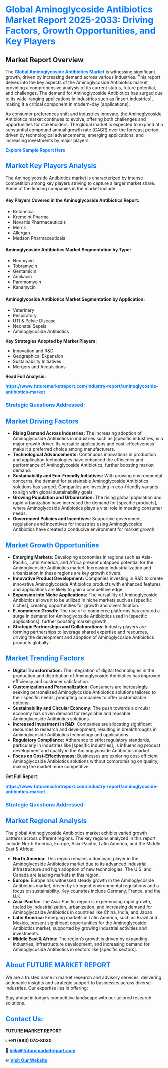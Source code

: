 <h1 style="color: #007BFF;">Global Aminoglycoside Antibiotics Market Report 2025-2033: Driving Factors, Growth Opportunities, and Key Players</h1>

<section id="overview">
<h2>Market Report Overview</h2>
<p>The <a href="https://www.futuremarketreport.com/industry-report/aminoglycoside-antibiotics-market" style="color: #007BFF; text-decoration: none;"><strong>Global Aminoglycoside Antibiotics Market</strong></a> is witnessing significant growth, driven by increasing demand across various industries. This report delves into the key aspects of the Aminoglycoside Antibiotics market, providing a comprehensive analysis of its current status, future potential, and challenges. The demand for Aminoglycoside Antibiotics has surged due to its wide-ranging applications in industries such as [insert industries], making it a critical component in modern-day [applications].</p>
<p>As consumer preferences shift and industries innovate, the Aminoglycoside Antibiotics market continues to evolve, offering both challenges and opportunities for stakeholders. The global market is expected to expand at a substantial compound annual growth rate (CAGR) over the forecast period, driven by technological advancements, emerging applications, and increasing investments by major players.</p>
</section>

<section id="overview">
<p><a href="https://www.futuremarketreport.com/request-sample/reportId=125850" style="color: #007BFF; text-decoration: none;"><strong>Explore Sample Report Here</strong></a></p>
</section>

<section id="key-players">
<h2 style="color: #007BFF;">Market Key Players Analysis</h2>
<p>The Aminoglycoside Antibiotics market is characterized by intense competition among key players striving to capture a larger market share. Some of the leading companies in the market include:</p>
<h4>Key Players Covered in the Aminoglycoside Antibiotics Report:</h4>
<ul><li>Britannica</li><li>Kremoint Pharma</li><li>Novartis Pharmaceuticals</li><li>Merck</li><li>Allergan</li><li>Medson Pharmaceuticals</li></ul>
<h4>Aminoglycoside Antibiotics Market Segmentation by Type:</h4>
<ul><li>Neomycin</li><li>Tobramycin</li><li>Gentamicin</li><li>Amikacin</li><li>Paromomycin</li><li>Kanamycin</li></ul>

<h4>Aminoglycoside Antibiotics Market Segmentation by Application:</h4>
<ul><li>Veterinary</li><li>Respiratory</li><li>UTI &amp; Pelvic Disease</li><li>Neonatal Sepsis</li><li>Aminoglycoside Antibiotics</li></ul>
<p><strong>Key Strategies Adopted by Market Players:</strong></p>
<ul>
<li>Innovation and R&D</li>
<li>Geographical Expansion</li>
<li>Sustainability Initiatives</li>
<li>Mergers and Acquisitions</li>
</ul>
</section>

<section>
<p><strong>Read Full Analysis: </strong></p><a href="https://www.futuremarketreport.com/industry-report/aminoglycoside-antibiotics-market" style="color: #007BFF; text-decoration: none;"><strong>https://www.futuremarketreport.com/industry-report/aminoglycoside-antibiotics-market</strong></a>
<h3 style="color: #007BFF;">Strategic Questions Addressed:</h3>
</section>

<section id="driving-factors">
<h2 style="color: #007BFF;">Market Driving Factors</h2>
<ul>
<li><strong>Rising Demand Across Industries:</strong> The increasing adoption of Aminoglycoside Antibiotics in industries such as [specific industries] is a major growth driver. Its versatile applications and cost-effectiveness make it a preferred choice among manufacturers.</li>
<li><strong>Technological Advancements:</strong> Continuous innovations in production and application technologies have enhanced the efficiency and performance of Aminoglycoside Antibiotics, further boosting market demand.</li>
<li><strong>Sustainability and Eco-Friendly Initiatives:</strong> With growing environmental concerns, the demand for sustainable Aminoglycoside Antibiotics solutions has surged. Companies are investing in eco-friendly variants to align with global sustainability goals.</li>
<li><strong>Growing Population and Urbanization:</strong> The rising global population and rapid urbanization have increased the demand for [specific products], where Aminoglycoside Antibiotics plays a vital role in meeting consumer needs.</li>
<li><strong>Government Policies and Incentives:</strong> Supportive government regulations and incentives for industries using Aminoglycoside Antibiotics have created a conducive environment for market growth.</li>
</ul>
</section>

<section id="growth-opportunities">
<h2 style="color: #007BFF;">Market Growth Opportunities</h2>
<ul>
<li><strong>Emerging Markets:</strong> Developing economies in regions such as Asia-Pacific, Latin America, and Africa present untapped potential for the Aminoglycoside Antibiotics market. Increasing industrialization and urbanization in these regions are key growth drivers.</li>
<li><strong>Innovative Product Development:</strong> Companies investing in R&D to create innovative Aminoglycoside Antibiotics products with enhanced features and applications are likely to gain a competitive edge.</li>
<li><strong>Expansion into Niche Applications:</strong> The versatility of Aminoglycoside Antibiotics allows it to be utilized in niche markets such as [specific niches], creating opportunities for growth and diversification.</li>
<li><strong>E-commerce Growth:</strong> The rise of e-commerce platforms has created a surge in demand for Aminoglycoside Antibiotics used in [specific applications], further boosting market growth.</li>
<li><strong>Strategic Partnerships and Collaborations:</strong> Industry players are forming partnerships to leverage shared expertise and resources, driving the development and adoption of Aminoglycoside Antibiotics products globally.</li>
</ul>
</section>

<section id="trending-factors">
<h2 style="color: #007BFF;">Market Trending Factors</h2>
<ul>
<li><strong>Digital Transformation:</strong> The integration of digital technologies in the production and distribution of Aminoglycoside Antibiotics has improved efficiency and customer satisfaction.</li>
<li><strong>Customization and Personalization:</strong> Consumers are increasingly seeking personalized Aminoglycoside Antibiotics solutions tailored to their specific needs, prompting companies to offer customizable options.</li>
<li><strong>Sustainability and Circular Economy:</strong> The push towards a circular economy has driven demand for recyclable and reusable Aminoglycoside Antibiotics solutions.</li>
<li><strong>Increased Investment in R&D:</strong> Companies are allocating significant resources to research and development, resulting in breakthroughs in Aminoglycoside Antibiotics technology and applications.</li>
<li><strong>Regulatory Compliance:</strong> Adherence to strict regulatory standards, particularly in industries like [specific industries], is influencing product development and quality in the Aminoglycoside Antibiotics market.</li>
<li><strong>Focus on Cost-Effectiveness:</strong> Businesses are exploring cost-efficient Aminoglycoside Antibiotics solutions without compromising on quality, making the market more competitive.</li>
</ul>
</section>

<section>
<p><strong>Get Full Report: </strong></p><a href="https://www.futuremarketreport.com/industry-report/aminoglycoside-antibiotics-market" style="color: #007BFF; text-decoration: none;"><strong>https://www.futuremarketreport.com/industry-report/aminoglycoside-antibiotics-market</strong></a>
<h3 style="color: #007BFF;">Strategic Questions Addressed:</h3>
</section>


<section id="regional-analysis">
<h2 style="color: #007BFF;">Market Regional Analysis</h2>
<p>The global Aminoglycoside Antibiotics market exhibits varied growth patterns across different regions. The key regions analyzed in this report include North America, Europe, Asia-Pacific, Latin America, and the Middle East & Africa:</p>
<ul>
<li><strong>North America:</strong> This region remains a dominant player in the Aminoglycoside Antibiotics market due to its advanced industrial infrastructure and high adoption of new technologies. The U.S. and Canada are leading markets in this region.</li>
<li><strong>Europe:</strong> Europe has witnessed steady growth in the Aminoglycoside Antibiotics market, driven by stringent environmental regulations and a focus on sustainability. Key countries include Germany, France, and the U.K.</li>
<li><strong>Asia-Pacific:</strong> The Asia-Pacific region is experiencing rapid growth, fueled by industrialization, urbanization, and increasing demand for Aminoglycoside Antibiotics in countries like China, India, and Japan.</li>
<li><strong>Latin America:</strong> Emerging markets in Latin America, such as Brazil and Mexico, present significant opportunities for the Aminoglycoside Antibiotics market, supported by growing industrial activities and investments.</li>
<li><strong>Middle East & Africa:</strong> The region’s growth is driven by expanding industries, infrastructure development, and increasing demand for Aminoglycoside Antibiotics in sectors like [specific sectors].</li>
</ul>
</section>

<footer>
<h2 style="color: #007BFF;">About FUTURE MARKET REPORT</h2>
<p>We are a trusted name in market research and advisory services, delivering actionable insights and strategic support to businesses across diverse industries. Our expertise lies in offering:</p>

<p>Stay ahead in today’s competitive landscape with our tailored research solutions.</p>

<h2 style="color: #007BFF;">Contact Us:</h2>
<p><strong>FUTURE MARKET REPORT</strong></p>
<p>📞 <strong>+91 (883) 074-8030</strong></p>
<p>📧 <strong><a href="mailto:help@futuremarketreport.com" style="color: #007BFF;">help@futuremarketreport.com</a></strong></p>
<p>🌐 <strong><a href="https://www.futuremarketreport.com/" style="color: #007BFF;">Visit Our Website</a></strong></p>
</footer>